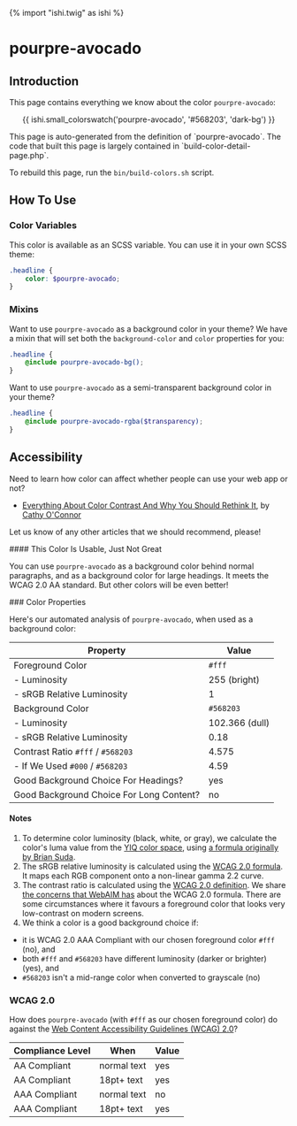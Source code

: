 {% import "ishi.twig" as ishi %}
# pourpre-avocado

## Introduction

This page contains everything we know about the color `pourpre-avocado`:

<div class="grid">
    <div class="cell">
        <div class="swatch">
            <ul>
                {{ ishi.small_colorswatch('pourpre-avocado', '#568203', 'dark-bg') }}
            </ul>
        </div>
    </div>
</div>

<div class="callout attention" markdown="1">
This page is auto-generated from the definition of `pourpre-avocado`. The code that built this page is largely contained in `build-color-detail-page.php`.

To rebuild this page, run the `bin/build-colors.sh` script.
</div>

## How To Use

### Color Variables

This color is available as an SCSS variable. You can use it in your own SCSS theme:

```scss
.headline {
    color: $pourpre-avocado;
}
```

### Mixins

Want to use `pourpre-avocado` as a background color in your theme? We have a mixin that will set both the `background-color` and `color` properties for you:

```scss
.headline {
    @include pourpre-avocado-bg();
}
```

Want to use `pourpre-avocado` as a semi-transparent background color in your theme?

```scss
.headline {
    @include pourpre-avocado-rgba($transparency);
}
```

## Accessibility

Need to learn how color can affect whether people can use your web app or not?

* [Everything About Color Contrast And Why You Should Rethink It](https://www.smashingmagazine.com/2014/10/color-contrast-tips-and-tools-for-accessibility/), by [Cathy O'Connor](http://www.twitter.com/cagocon)

Let us know of any other articles that we should recommend, please!
<div class="callout warning" markdown="1">
#### This Color Is Usable, Just Not Great

You can use `pourpre-avocado` as a background color behind normal paragraphs, and as a background color for large headings. It meets the WCAG 2.0 AA standard. But other colors will be even better!
</div>
### Color Properties

Here's our automated analysis of `pourpre-avocado`, when used as a background color:

Property | Value
---------|------
Foreground Color | `#fff`
- Luminosity | 255 (bright)
- sRGB Relative Luminosity | 1
Background Color | `#568203`
- Luminosity | 102.366 (dull)
- sRGB Relative Luminosity | 0.18
Contrast Ratio `#fff` / `#568203` | 4.575
- If We Used `#000` / `#568203` | 4.59
Good Background Choice For Headings? | yes
Good Background Choice For Long Content? | no

#### Notes

1. To determine color luminosity (black, white, or gray), we calculate the color's luma value from the [YIQ color space](https://en.wikipedia.org/wiki/YIQ), using [a formula originally by Brian Suda](https://24ways.org/2010/calculating-color-contrast/).
1. The sRGB relative luminosity is calculated using the [WCAG 2.0 formula](https://www.w3.org/TR/WCAG20/#relativeluminancedef). It maps each RGB component onto a non-linear gamma 2.2 curve.
1. The contrast ratio is calculated using the [WCAG 2.0 definition](https://www.w3.org/TR/2008/REC-WCAG20-20081211/#contrast-ratiodef). We share [the concerns that WebAIM has](http://webaim.org/blog/wcag-2-1-feedback/) about the WCAG 2.0 formula. There are some circumstances where it favours a foreground color that looks very low-contrast on modern screens.
1. We think a color is a good background choice if:
  - it is WCAG 2.0 AAA Compliant with our chosen foreground color `#fff` (no), and
  - both `#fff` and `#568203` have different luminosity (darker or brighter) (yes), and
  - `#568203` isn't a mid-range color when converted to grayscale (no)

### WCAG 2.0

How does `pourpre-avocado` (with `#fff` as our chosen foreground color) do against the [Web Content Accessibility Guidelines (WCAG) 2.0](https://www.w3.org/TR/WCAG20/)?

Compliance Level | When | Value
-----------------|------|------
AA Compliant | normal text | yes
AA Compliant | 18pt+ text | yes
AAA Compliant | normal text | no
AAA Compliant | 18pt+ text | yes